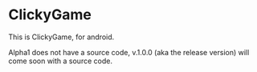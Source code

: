 # ClickyGame
This is ClickyGame, for android.

Alpha1 does not have a source code, v.1.0.0 (aka the release version) will come soon with a source code.
